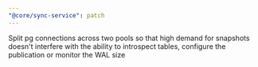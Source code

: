 ```yaml
---
"@core/sync-service": patch
---
```


Split pg connections across two pools so that high demand for snapshots doesn't interfere with the ability to introspect tables, configure the publication or monitor the WAL size
